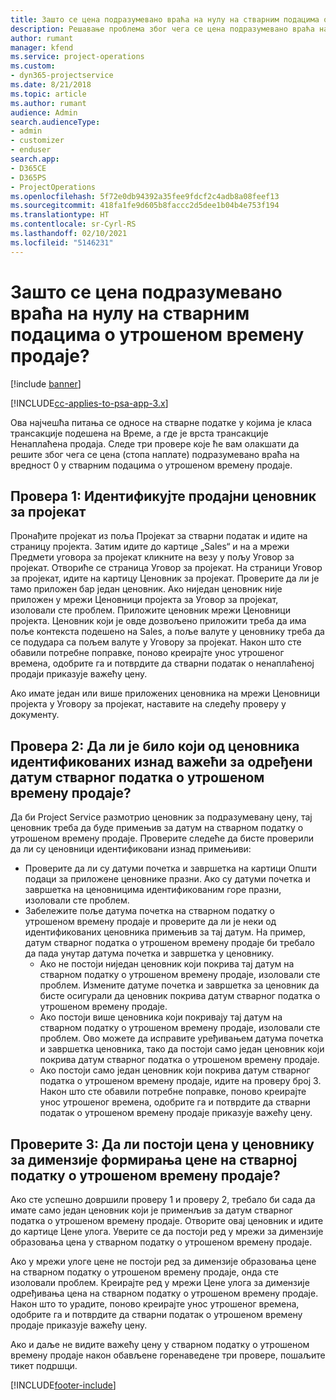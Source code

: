 ```yaml
---
title: Зашто се цена подразумевано враћа на нулу на стварним подацима о утрошеном времену продаје?
description: Решавање проблема због чега се цена подразумевано враћа на 0 у стварним подацима о утрошеном времену продаје.
author: rumant
manager: kfend
ms.service: project-operations
ms.custom:
- dyn365-projectservice
ms.date: 8/21/2018
ms.topic: article
ms.author: rumant
audience: Admin
search.audienceType:
- admin
- customizer
- enduser
search.app:
- D365CE
- D365PS
- ProjectOperations
ms.openlocfilehash: 5f72e0db94392a35fee9fdcf2c4adb8a08feef13
ms.sourcegitcommit: 418fa1fe9d605b8faccc2d5dee1b04b4e753f194
ms.translationtype: HT
ms.contentlocale: sr-Cyrl-RS
ms.lasthandoff: 02/10/2021
ms.locfileid: "5146231"
---
```

# <a name="why-is-price-defaulting-to-zero-on-time-sales-actuals"></a>Зашто се цена подразумевано враћа на нулу на стварним подацима о утрошеном времену продаје?

[!include [banner](../includes/psa-now-project-operations.md)]

[!INCLUDE[cc-applies-to-psa-app-3.x](../includes/cc-applies-to-psa-app-3x.md)]

Ова најчешћа питања се односе на стварне податке у којима је класа трансакције подешена на Време, а где је врста трансакције Ненаплаћена продаја. Следе три провере које ће вам олакшати да решите због чега се цена (стопа наплате) подразумевано враћа на вредност 0 у стварним подацима о утрошеном времену продаје.

## <a name="check-1-identify-the-sales-price-list-for-the-project"></a>Провера 1: Идентификујте продајни ценовник за пројекат

Пронађите пројекат из поља Пројекат за стварни податак и идите на страницу пројекта. Затим идите до картице „Sales“ и на а мрежи Предмети уговора за пројекат кликните на везу у пољу Уговор за пројекат. Отвориће се страница Уговор за пројекат. На страници Уговор за пројекат, идите на картицу Ценовник за пројекат. Проверите да ли је тамо приложен бар један ценовник. Ако ниједан ценовник није приложен у мрежи Ценовници пројекта за Уговор за пројекат, изоловали сте проблем. Приложите ценовник мрежи Ценовници пројекта. Ценовник који је овде дозвољено приложити треба да има поље контекста подешено на Sales, а поље валуте у ценовнику треба да се подудара са пољем валуте у Уговору за пројекат. Након што сте обавили потребне поправке, поново креирајте унос утрошеног времена, одобрите га и потврдите да стварни податак о ненаплаћеној продаји приказује важећу цену. 

Ако имате један или више приложених ценовника на мрежи Ценовници пројекта у Уговору за пројекат, наставите на следећу проверу у документу.

## <a name="check-2-are-any-of-the-price-lists-identified-above-valid-for-the-specific-date-of-the-time-sales-actual"></a>Провера 2: Да ли је било који од ценовника идентификованих изнад важећи за одређени датум стварног податка о утрошеном времену продаје?

Да би Project Service размотрио ценовник за подразумевану цену, тај ценовник треба да буде примењив за датум на стварном податку о утрошеном времену продаје. Проверите следеће да бисте проверили да ли су ценовници идентификовани изнад примењиви:
- Проверите да ли су датуми почетка и завршетка на картици Општи подаци за приложене ценовнике празни. Ако су датуми почетка и завршетка на ценовницима идентификованим горе празни, изоловали сте проблем. 
- Забележите поље датума почетка на стварном податку о утрошеном времену продаје и проверите да ли је неки од идентификованих ценовника примењив за тај датум. На пример, датум стварног податка о утрошеном времену продаје би требало да пада унутар датума почетка и завршетка у ценовнику. 
    - Ако не постоји ниједан ценовник који покрива тај датум на стварном податку о утрошеном времену продаје, изоловали сте проблем. Измените датуме почетка и завршетка за ценовник да бисте осигурали да ценовник покрива датум стварног податка о утрошеном времену продаје. 
    - Ако постоји више ценовника који покривају тај датум на стварном податку о утрошеном времену продаје, изоловали сте проблем. Ово можете да исправите уређивањем датума почетка и завршетка ценовника, тако да постоји само један ценовник који покрива датум стварног податка о утрошеном времену продаје. 
    - Ако постоји само један ценовник који покрива датум стварног податка о утрошеном времену продаје, идите на проверу број 3.
Након што сте обавили потребне поправке, поново креирајте унос утрошеног времена, одобрите га и потврдите да стварни податак о утрошеном времену продаје приказује важећу цену.

## <a name="check-3-is-there-a-price-in-the-price-list-for-the-pricing-dimensions-on-the-time-sales-actual"></a>Проверите 3: Да ли постоји цена у ценовнику за димензије формирања цене на стварној податку о утрошеном времену продаје?

Ако сте успешно довршили проверу 1 и проверу 2, требало би сада да имате само један ценовник који је применљив за датум стварног податка о утрошеном времену продаје. Отворите овај ценовник и идите до картице Цене улога. Уверите се да постоји ред у мрежи за димензије образовања цена у стварном податку о утрошеном времену продаје.

Ако у мрежи улоге цене не постоји ред за димензије образовања цене на стварном податку о утрошеном времену продаје, онда сте изоловали проблем. Креирајте ред у мрежи Цене улога за димензије одређивања цена на стварном податку о утрошеном времену продаје. Након што то урадите, поново креирајте унос утрошеног времена, одобрите га и потврдите да стварни податак о утрошеном времену продаје приказује важећу цену.

Ако и даље не видите важећу цену у стварном податку о утрошеном времену продаје након обављене горенаведене три провере, пошаљите тикет подршци. 



[!INCLUDE[footer-include](../includes/footer-banner.md)]